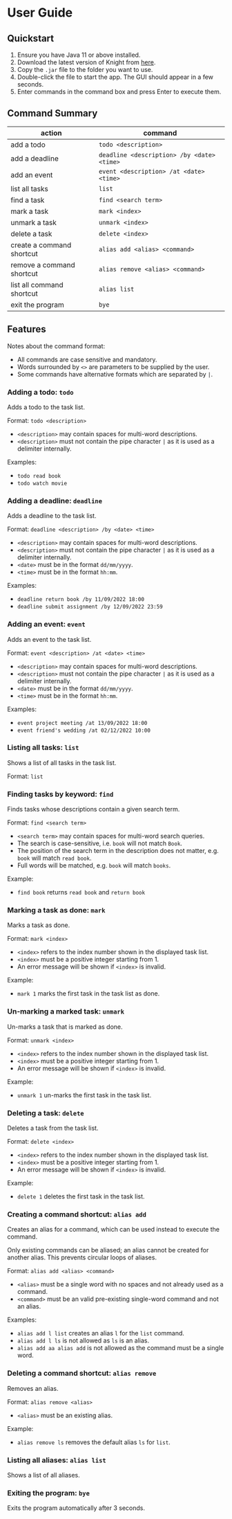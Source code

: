 # User Guide

## Quickstart
1. Ensure you have Java 11 or above installed.
2. Download the latest version of Knight from [here](https://github.com/jontmy/ip/releases).
3. Copy the `.jar` file to the folder you want to use.
4. Double-click the file to start the app. The GUI should appear in a few seconds.
5. Enter commands in the command box and press Enter to execute them.

## Command Summary

| action                    | command                                    |
|---------------------------|--------------------------------------------|
| add a todo                | `todo <description>`                       |
| add a deadline            | `deadline <description> /by <date> <time>` |
| add an event              | `event <description> /at <date> <time>`    |
| list all tasks            | `list`                                     |
| find a task               | `find <search term>`                       |
| mark a task               | `mark <index>`                             |
| unmark a task             | `unmark <index>`                           |
| delete a task             | `delete <index>`                           |
| create a command shortcut | `alias add <alias> <command>`              |
| remove a command shortcut | `alias remove <alias> <command>`           |
| list all command shortcut | `alias list`                               |
| exit the program          | `bye`                                      |

## Features 

Notes about the command format:

- All commands are case sensitive and mandatory.
- Words surrounded by `<>` are parameters to be supplied by the user.
- Some commands have alternative formats which are separated by `|`.

### Adding a todo: `todo`

Adds a todo to the task list.

Format: `todo <description>`

- `<description>` may contain spaces for multi-word descriptions.
- `<description>` must not contain the pipe character `|` as it is used as a delimiter internally.

Examples:
- `todo read book`
- `todo watch movie`

### Adding a deadline: `deadline`

Adds a deadline to the task list.

Format: `deadline <description> /by <date> <time>`

- `<description>` may contain spaces for multi-word descriptions.
- `<description>` must not contain the pipe character `|` as it is used as a delimiter internally.
- `<date>` must be in the format `dd/mm/yyyy`.
- `<time>` must be in the format `hh:mm`.

Examples:
- `deadline return book /by 11/09/2022 18:00`
- `deadline submit assignment /by 12/09/2022 23:59`

### Adding an event: `event`

Adds an event to the task list.

Format: `event <description> /at <date> <time>`

- `<description>` may contain spaces for multi-word descriptions.
- `<description>` must not contain the pipe character `|` as it is used as a delimiter internally.
- `<date>` must be in the format `dd/mm/yyyy`.
- `<time>` must be in the format `hh:mm`.

Examples:
- `event project meeting /at 13/09/2022 18:00`
- `event friend's wedding /at 02/12/2022 10:00`

### Listing all tasks: `list`

Shows a list of all tasks in the task list.

Format: `list`

### Finding tasks by keyword: `find`

Finds tasks whose descriptions contain a given search term.

Format: `find <search term>`

- `<search term>` may contain spaces for multi-word search queries.
- The search is case-sensitive, i.e. `book` will not match `Book`.
- The position of the search term in the description does not matter, e.g. `book` will match `read book`.
- Full words will be matched, e.g. `book` will match `books`.

Example:
- `find book` returns `read book` and `return book`

### Marking a task as done: `mark`

Marks a task as done.

Format: `mark <index>`

- `<index>` refers to the index number shown in the displayed task list.
- `<index>` must be a positive integer starting from 1.
- An error message will be shown if `<index>` is invalid.

Example:

- `mark 1` marks the first task in the task list as done.

### Un-marking a marked task: `unmark`

Un-marks a task that is marked as done.

Format: `unmark <index>`

- `<index>` refers to the index number shown in the displayed task list.
- `<index>` must be a positive integer starting from 1.
- An error message will be shown if `<index>` is invalid.

Example:

- `unmark 1` un-marks the first task in the task list.

### Deleting a task: `delete`

Deletes a task from the task list.

Format: `delete <index>`

- `<index>` refers to the index number shown in the displayed task list.
- `<index>` must be a positive integer starting from 1.
- An error message will be shown if `<index>` is invalid.

Example:

- `delete 1` deletes the first task in the task list.

### Creating a command shortcut: `alias add`

Creates an alias for a command, which can be used instead to execute the command.

Only existing commands can be aliased; an alias cannot be created for another alias.
This prevents circular loops of aliases.

Format: `alias add <alias> <command>`

- `<alias>` must be a single word with no spaces and not already used as a command.
- `<command>` must be an valid pre-existing single-word command and not an alias.

Examples:

- `alias add l list` creates an alias `l` for the `list` command.
- `alias add l ls` is not allowed as `ls` is an alias.
- `alias add aa alias add` is not allowed as the command must be a single word.

### Deleting a command shortcut: `alias remove`

Removes an alias.

Format: `alias remove <alias>`

- `<alias>` must be an existing alias.

Example:

- `alias remove ls` removes the default alias `ls` for `list`.

### Listing all aliases: `alias list`

Shows a list of all aliases.

### Exiting the program: `bye`

Exits the program automatically after 3 seconds.
